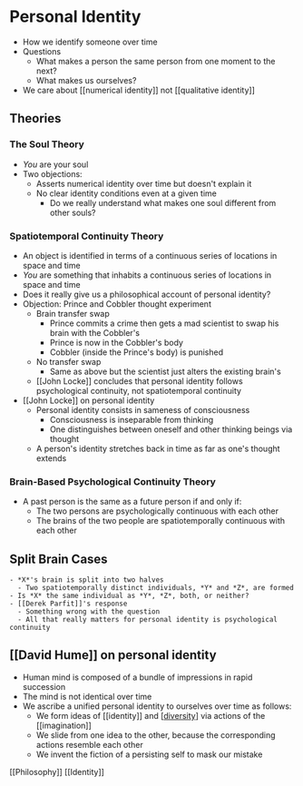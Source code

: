# Personal Identity

- How we identify someone over time
- Questions
  - What makes a person the same person from one moment to the next?
  - What makes us ourselves?
- We care about [[numerical identity]] not [[qualitative identity]]

## Theories

### The Soul Theory

- *You* are your soul
- Two objections:
  - Asserts numerical identity over time but doesn't explain it
  - No clear identity conditions even at a given time
    - Do we really understand what makes one soul different from other souls?

### Spatiotemporal Continuity Theory

- An object is identified in terms of a continuous series of locations in space and time
- *You* are something that inhabits a continuous series of locations in space and time
- Does it really give us a philosophical account of personal identity?
- Objection: Prince and Cobbler thought experiment
  - Brain transfer swap
    - Prince commits a crime then gets a mad scientist to swap his brain with the Cobbler's
    - Prince is now in the Cobbler's body
    - Cobbler (inside the Prince's body) is punished
  - No transfer swap
    - Same as above but the scientist just alters the existing brain's
  - [[John Locke]] concludes that personal identity follows psychological continuity, not spatiotemporal continuity
- [[John Locke]] on personal identity
  - Personal identity consists in sameness of consciousness
    - Consciousness is inseparable from thinking
    - One distinguishes between oneself and other thinking beings via thought
  - A person's identity stretches back in time as far as one's thought extends

### Brain-Based Psychological Continuity Theory

- A past person is the same as a future person if and only if:
  - The two persons are psychologically continuous with each other
  - The brains of the two people are spatiotemporally continuous with each other

## Split Brain Cases
    - *X*'s brain is split into two halves
      - Two spatiotemporally distinct individuals, *Y* and *Z*, are formed
    - Is *X* the same individual as *Y*, *Z*, both, or neither?
    - [[Derek Parfit]]'s response
      - Something wrong with the question
      - All that really matters for personal identity is psychological continuity

## [[David Hume]] on personal identity

- Human mind is composed of a bundle of impressions in rapid succession
- The mind is not identical over time
- We ascribe a unified personal identity to ourselves over time as follows:
  - We form ideas of [[identity]] and [[diversity]] via actions of the [[imagination]]
  - We slide from one idea to the other, because the corresponding actions resemble each other
  - We invent the fiction of a persisting self to mask our mistake

[[Philosophy]] [[Identity]]


[//begin]: # "Autogenerated link references for markdown compatibility"
[diversity]: diversity "Diversity"
[//end]: # "Autogenerated link references"